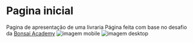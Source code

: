 # Pagina inicial
 Pagina de apresentação de uma livraria
 Página feita com base no desafio da [Bonsai Academy](https://www.bonsaiacademy.com.br/desafios/front-end/nv1-1.html)
 ![imagem mobile](https://github.com/luizlopes12/Pagina-de-apresentacao/blob/main/Screenshot_36.png)
 ![imagem desktop](https://github.com/luizlopes12/Pagina-de-apresentacao/blob/main/Screenshot_37.png)
